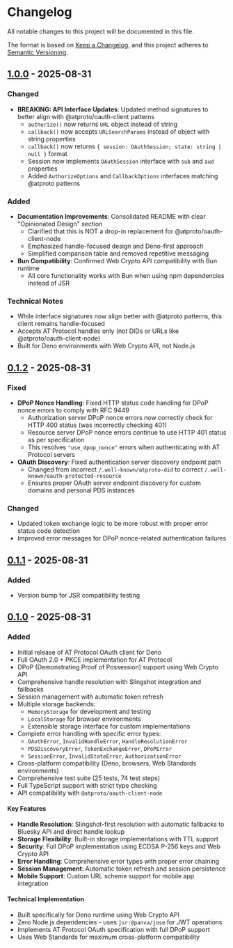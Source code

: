 # Changelog

All notable changes to this project will be documented in this file.

The format is based on [Keep a Changelog](https://keepachangelog.com/en/1.0.0/),
and this project adheres to [Semantic Versioning](https://semver.org/spec/v2.0.0.html).

## [1.0.0] - 2025-08-31

### Changed

- **BREAKING: API Interface Updates**: Updated method signatures to better align with @atproto/oauth-client patterns
  - `authorize()` now returns `URL` object instead of string
  - `callback()` now accepts `URLSearchParams` instead of object with string properties
  - `callback()` now returns `{ session: OAuthSession; state: string | null }` format
  - Session now implements `OAuthSession` interface with `sub` and `aud` properties
  - Added `AuthorizeOptions` and `CallbackOptions` interfaces matching @atproto patterns

### Added

- **Documentation Improvements**: Consolidated README with clear "Opinionated Design" section
  - Clarified that this is NOT a drop-in replacement for @atproto/oauth-client-node
  - Emphasized handle-focused design and Deno-first approach
  - Simplified comparison table and removed repetitive messaging
- **Bun Compatibility**: Confirmed Web Crypto API compatibility with Bun runtime
  - All core functionality works with Bun when using npm dependencies instead of JSR

### Technical Notes

- While interface signatures now align better with @atproto patterns, this client remains handle-focused
- Accepts AT Protocol handles only (not DIDs or URLs like @atproto/oauth-client-node)
- Built for Deno environments with Web Crypto API, not Node.js

## [0.1.2] - 2025-08-31

### Fixed

- **DPoP Nonce Handling**: Fixed HTTP status code handling for DPoP nonce errors to comply with RFC 9449
  - Authorization server DPoP nonce errors now correctly check for HTTP 400 status (was incorrectly checking 401)
  - Resource server DPoP nonce errors continue to use HTTP 401 status as per specification
  - This resolves `"use_dpop_nonce"` errors when authenticating with AT Protocol servers
- **OAuth Discovery**: Fixed authentication server discovery endpoint path
  - Changed from incorrect `/.well-known/atproto-did` to correct `/.well-known/oauth-protected-resource`
  - Ensures proper OAuth server endpoint discovery for custom domains and personal PDS instances

### Changed

- Updated token exchange logic to be more robust with proper error status code detection
- Improved error messages for DPoP nonce-related authentication failures

## [0.1.1] - 2025-08-31

### Added

- Version bump for JSR compatibility testing

## [0.1.0] - 2025-08-31

### Added

- Initial release of AT Protocol OAuth client for Deno
- Full OAuth 2.0 + PKCE implementation for AT Protocol
- DPoP (Demonstrating Proof of Possession) support using Web Crypto API
- Comprehensive handle resolution with Slingshot integration and fallbacks
- Session management with automatic token refresh
- Multiple storage backends:
  - `MemoryStorage` for development and testing
  - `LocalStorage` for browser environments
  - Extensible storage interface for custom implementations
- Complete error handling with specific error types:
  - `OAuthError`, `InvalidHandleError`, `HandleResolutionError`
  - `PDSDiscoveryError`, `TokenExchangeError`, `DPoPError`
  - `SessionError`, `InvalidStateError`, `AuthorizationError`
- Cross-platform compatibility (Deno, browsers, Web Standards environments)
- Comprehensive test suite (25 tests, 74 test steps)
- Full TypeScript support with strict type checking
- API compatibility with `@atproto/oauth-client-node`

#### Key Features

- **Handle Resolution**: Slingshot-first resolution with automatic fallbacks to Bluesky API and direct handle lookup
- **Storage Flexibility**: Built-in storage implementations with TTL support
- **Security**: Full DPoP implementation using ECDSA P-256 keys and Web Crypto API
- **Error Handling**: Comprehensive error types with proper error chaining
- **Session Management**: Automatic token refresh and session persistence
- **Mobile Support**: Custom URL scheme support for mobile app integration

#### Technical Implementation

- Built specifically for Deno runtime using Web Crypto API
- Zero Node.js dependencies - uses `jsr:@panva/jose` for JWT operations
- Implements AT Protocol OAuth specification with full DPoP support
- Uses Web Standards for maximum cross-platform compatibility

[1.0.0]: https://github.com/tijs/oauth-client-deno/releases/tag/v1.0.0
[0.1.2]: https://github.com/tijs/oauth-client-deno/releases/tag/v0.1.2
[0.1.1]: https://github.com/tijs/oauth-client-deno/releases/tag/v0.1.1
[0.1.0]: https://github.com/tijs/oauth-client-deno/releases/tag/v0.1.0
